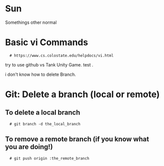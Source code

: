 # Sun 
Somethings other normal

# Basic vi Commands
      # https://www.cs.colostate.edu/helpdocs/vi.html

try to use github vs Tank Unity Game.
test .

i don't know how to delete Branch.

# Git: Delete a branch (local or remote)

## To delete a local branch

      # git branch -d the_local_branch

## To remove a remote branch (if you know what you are doing!)

      # git push origin :the_remote_branch
